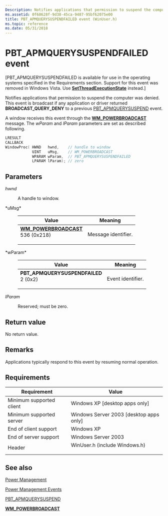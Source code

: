 ```yaml
---
Description: Notifies applications that permission to suspend the computer was denied.
ms.assetid: 0f68628f-9d38-45ca-9487-95bf62075e00
title: PBT_APMQUERYSUSPENDFAILED event (WinUser.h)
ms.topic: reference
ms.date: 05/31/2018
---
```


# PBT\_APMQUERYSUSPENDFAILED event

\[PBT\_APMQUERYSUSPENDFAILED is available for use in the operating systems specified in the Requirements section. Support for this event was removed in Windows Vista. Use [**SetThreadExecutionState**](/windows/desktop/api/Winbase/nf-winbase-setthreadexecutionstate) instead.\]

Notifies applications that permission to suspend the computer was denied. This event is broadcast if any application or driver returned **BROADCAST\_QUERY\_DENY** to a previous [PBT\_APMQUERYSUSPEND](pbt-apmquerysuspend.md) event.

A window receives this event through the [**WM\_POWERBROADCAST**](wm-powerbroadcast.md) message. The *wParam* and *lParam* parameters are set as described following.


```C++
LRESULT 
CALLBACK 
WindowProc( HWND   hwnd,    // handle to window
            UINT   uMsg,    // WM_POWERBROADCAST
            WPARAM wParam,  // PBT_APMQUERYSUSPENDFAILED
            LPARAM lParam); // zero
```



## Parameters

<dl> <dt>

*hwnd* 
</dt> <dd>

A handle to window.

</dd> <dt>*uMsg* </dt> <dd> 

| Value                                                                                                                                                                                                                                                                   | Meaning                        |
|-------------------------------------------------------------------------------------------------------------------------------------------------------------------------------------------------------------------------------------------------------------------------|--------------------------------|
| <span id="WM_POWERBROADCAST"></span><span id="wm_powerbroadcast"></span><dl> <dt>**[**WM\_POWERBROADCAST**](wm-powerbroadcast.md)**</dt> <dt>536 (0x218)</dt> </dl> | Message identifier.<br/> |



 

</dd> <dt>*wParam* </dt> <dd> 

| Value                                                                                                                                                                                                                                                          | Meaning                      |
|----------------------------------------------------------------------------------------------------------------------------------------------------------------------------------------------------------------------------------------------------------------|------------------------------|
| <span id="PBT_APMQUERYSUSPENDFAILED"></span><span id="pbt_apmquerysuspendfailed"></span><dl> <dt>**PBT\_APMQUERYSUSPENDFAILED**</dt> <dt>2 (0x2)</dt> </dl> | Event identifier.<br/> |



 

</dd> <dt>

*lParam* 
</dt> <dd>

Reserved; must be zero.

</dd> </dl>

## Return value

No return value.

## Remarks

Applications typically respond to this event by resuming normal operation.

## Requirements



| Requirement | Value |
|-------------------------------------|----------------------------------------------------------------------------------------------------------|
| Minimum supported client<br/> | Windows XP \[desktop apps only\]<br/>                                                              |
| Minimum supported server<br/> | Windows Server 2003 \[desktop apps only\]<br/>                                                     |
| End of client support<br/>    | Windows XP<br/>                                                                                    |
| End of server support<br/>    | Windows Server 2003<br/>                                                                           |
| Header<br/>                   | <dl> <dt>WinUser.h (include Windows.h)</dt> </dl> |



## See also

<dl> <dt>

[Power Management](power-management-portal.md)
</dt> <dt>

[Power Management Events](power-management-events.md)
</dt> <dt>

[PBT\_APMQUERYSUSPEND](pbt-apmquerysuspend.md)
</dt> <dt>

[**WM\_POWERBROADCAST**](wm-powerbroadcast.md)
</dt> </dl>

 

 




